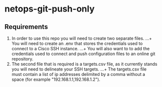 # netops-git-push-only

## Requirements
1. In order to use this repo you will need to create two separate files.
...+ You will need to create an .env that stores the credentials used to connect to a Cisco SSH instance. 
...+ You will also want to to add the credentials used to connect and push configuration files to an online git repository.
2. The second file that is required is a targets.csv file, as it currently stands you will need to delineate your SSH targets.
...+ The targets.csv file must contain a list of ip addresses delimited by a comma without a space (for example "192.168.1.1,192.168.1.2").
